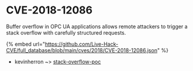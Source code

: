# CVE-2018-12086

Buffer overflow in OPC UA applications allows remote attackers to trigger a stack overflow with carefully structured requests.

{% embed url="https://github.com/Live-Hack-CVE/full_database/blob/main/cves/2018/CVE-2018-12086.json" %}


* kevinherron ~> [stack-overflow-poc](https://www.alice-snow.ru/2018/database/cve-2018-12086/stack-overflow-poc-kevinherron)